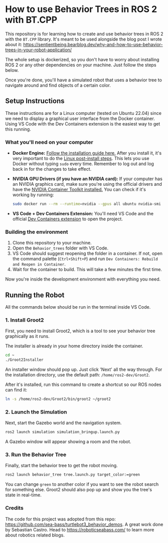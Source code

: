 # How to use Behavior Trees in ROS 2 with BT.CPP

This repository is for learning how to create and use behavior trees in ROS 2 with the `BT.CPP` library. It's meant to be used alongside the blog post I wrote about it: https://sentientbeing.bearblog.dev/why-and-how-to-use-behavior-trees-in-your-robot-application/

The whole setup is dockerized, so you don't have to worry about installing ROS 2 or any other dependencies on your machine. Just follow the steps below.

Once you're done, you'll have a simulated robot that uses a behavior tree to navigate around and find objects of a certain color.

## Setup Instructions

These instructions are for a Linux computer (tested on Ubuntu 22.04) since we need to display a graphical user interface from the Docker container. Using VS Code with the Dev Containers extension is the easiest way to get this running.

### What you'll need on your computer

*   **Docker Engine:** [Follow the installation guide here.](https://docs.docker.com/engine/install/) After you install it, it's very important to do the [Linux post-install steps](https://docs.docker.com/engine/install/linux-postinstall/). This lets you use Docker without typing `sudo` every time. Remember to log out and log back in for the changes to take effect.

*   **NVIDIA GPU Drivers (if you have an NVIDIA card):** If your computer has an NVIDIA graphics card, make sure you're using the official drivers and have the [NVIDIA Container Toolkit installed.](https://docs.nvidia.com/datacenter/cloud-native/container-toolkit/latest/install-guide.html) You can check if it's working by running:
    ```bash
    sudo docker run --rm --runtime=nvidia --gpus all ubuntu nvidia-smi
    ```

*   **VS Code + Dev Containers Extension:** You'll need VS Code and the official [Dev Containers extension](https://marketplace.visualstudio.com/items?itemName=ms-vscode-remote.remote-containers) to open the project.

### Building the environment

1.  Clone this repository to your machine.
2.  Open the `Behavior_trees` folder with VS Code.
3.  VS Code should suggest reopening the folder in a container. If not, open the command palette (`Ctrl+Shift+P`) and run `Dev Containers: Rebuild and Reopen in Container`.
4.  Wait for the container to build. This will take a few minutes the first time.

Now you're inside the development environment with everything you need.

## Running the Robot

All the commands below should be run in the terminal inside VS Code.

### 1. Install Groot2

First, you need to install Groot2, which is a tool to see your behavior tree graphically as it runs.

The installer is already in your home directory inside the container.

```bash
cd ~
./Groot2Installer
```

An installer window should pop up. Just click 'Next' all the way through. For the installation directory, use the default path: `/home/ros2-dev/Groot2`.

After it's installed, run this command to create a shortcut so our ROS nodes can find it:

```bash
ln -s /home/ros2-dev/Groot2/bin/groot2 ~/groot2
```

### 2. Launch the Simulation

Next, start the Gazebo world and the navigation system.

```bash
ros2 launch simulation simulation_bringup.launch.py 
```

A Gazebo window will appear showing a room and the robot.

### 3. Run the Behavior Tree

Finally, start the behavior tree to get the robot moving.

```bash
ros2 launch behavior_tree tree.launch.py target_color:=green
```

You can change `green` to another color if you want to see the robot search for something else. Groot2 should also pop up and show you the tree's state in real-time.

### Credits 
The code for this project was adopted from this repo: https://github.com/sea-bass/turtlebot3_behavior_demos. A great work done by Sebastian Castro. Head to https://roboticseabass.com/ to learn more about robotics related blogs. 

